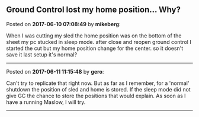 ## Ground Control lost my home position... Why?
Posted on **2017-06-10 07:08:49** by **mikeberg**:

When I was cutting my sled the home position was on the bottom of the sheet my pc stucked in sleep mode. after close and reopen ground control I started the cut but my home position change for the center. so it  doesn't save it last setup it's normal?

---

Posted on **2017-06-11 11:15:48** by **gero**:

Can't try to replicate that right now. But as far as I remember, for a 'normal' shutdown the position of sled and home is stored. If the sleep mode did not give GC the chance to store the positions that would explain. As soon as I have a running Maslow, I will try.

---

